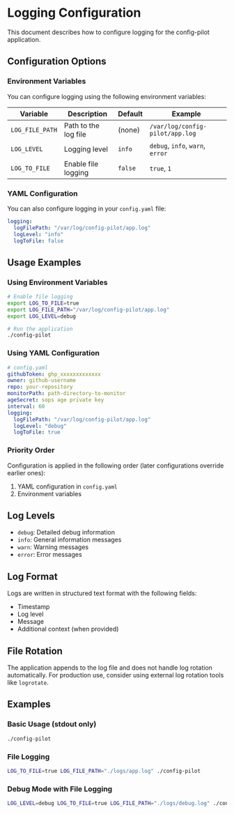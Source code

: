 # Logging Configuration

This document describes how to configure logging for the config-pilot application.

## Configuration Options

### Environment Variables

You can configure logging using the following environment variables:

| Variable | Description | Default | Example |
|----------|-------------|---------|---------|
| `LOG_FILE_PATH` | Path to the log file | (none) | `/var/log/config-pilot/app.log` |
| `LOG_LEVEL` | Logging level | `info` | `debug`, `info`, `warn`, `error` |
| `LOG_TO_FILE` | Enable file logging | `false` | `true`, `1` |

### YAML Configuration

You can also configure logging in your `config.yaml` file:

```yaml
logging:
  logFilePath: "/var/log/config-pilot/app.log"
  logLevel: "info"
  logToFile: false
```

## Usage Examples

### Using Environment Variables

```bash
# Enable file logging
export LOG_TO_FILE=true
export LOG_FILE_PATH="/var/log/config-pilot/app.log"
export LOG_LEVEL=debug

# Run the application
./config-pilot
```

### Using YAML Configuration

```yaml
# config.yaml
githubToken: ghp_xxxxxxxxxxxxx
owner: github-username
repo: your-repository
monitorPath: path-directory-to-monitor
ageSecret: sops age private key
interval: 60
logging:
  logFilePath: "/var/log/config-pilot/app.log"
  logLevel: "debug"
  logToFile: true
```

### Priority Order

Configuration is applied in the following order (later configurations override earlier ones):

1. YAML configuration in `config.yaml`
2. Environment variables

## Log Levels

- `debug`: Detailed debug information
- `info`: General information messages
- `warn`: Warning messages
- `error`: Error messages

## Log Format

Logs are written in structured text format with the following fields:
- Timestamp
- Log level
- Message
- Additional context (when provided)

## File Rotation

The application appends to the log file and does not handle log rotation automatically. For production use, consider using external log rotation tools like `logrotate`.

## Examples

### Basic Usage (stdout only)
```bash
./config-pilot
```

### File Logging
```bash
LOG_TO_FILE=true LOG_FILE_PATH="./logs/app.log" ./config-pilot
```

### Debug Mode with File Logging
```bash
LOG_LEVEL=debug LOG_TO_FILE=true LOG_FILE_PATH="./logs/debug.log" ./config-pilot
